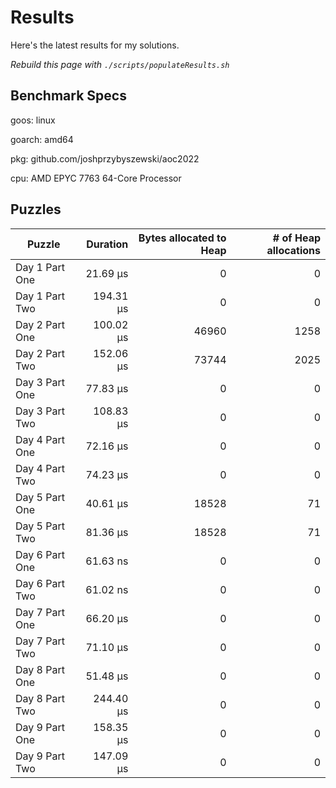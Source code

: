 # Results

Here's the latest results for my solutions.

_Rebuild this page with `./scripts/populateResults.sh`_

## Benchmark Specs

goos: linux

goarch: amd64

pkg: github.com/joshprzybyszewski/aoc2022

cpu: AMD EPYC 7763 64-Core Processor                


## Puzzles

|Puzzle|Duration|Bytes allocated to Heap|# of Heap allocations|
|-|-:|-:|-:|
|Day 1 Part One|21.69 µs|0|0|
|Day 1 Part Two|194.31 µs|0|0|
|Day 2 Part One|100.02 µs|46960|1258|
|Day 2 Part Two|152.06 µs|73744|2025|
|Day 3 Part One|77.83 µs|0|0|
|Day 3 Part Two|108.83 µs|0|0|
|Day 4 Part One|72.16 µs|0|0|
|Day 4 Part Two|74.23 µs|0|0|
|Day 5 Part One|40.61 µs|18528|71|
|Day 5 Part Two|81.36 µs|18528|71|
|Day 6 Part One|61.63 ns|0|0|
|Day 6 Part Two|61.02 ns|0|0|
|Day 7 Part One|66.20 µs|0|0|
|Day 7 Part Two|71.10 µs|0|0|
|Day 8 Part One|51.48 µs|0|0|
|Day 8 Part Two|244.40 µs|0|0|
|Day 9 Part One|158.35 µs|0|0|
|Day 9 Part Two|147.09 µs|0|0|
